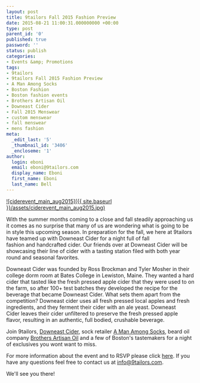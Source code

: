 ```yaml
---
layout: post
title: 9tailors Fall 2015 Fashion Preview
date: 2015-08-21 11:00:31.000000000 +00:00
type: post
parent_id: '0'
published: true
password: ''
status: publish
categories:
- Events &amp; Promotions
tags:
- 9tailors
- 9tailors Fall 2015 Fashion Preview
- A Man Among Socks
- Boston Fashion
- Boston fashion events
- Brothers Artisan Oil
- Downeast Cider
- Fall 2015 Menswear
- custom menswear
- fall menswear
- mens fashion
meta:
  _edit_last: '5'
  _thumbnail_id: '3406'
  _encloseme: '1'
author:
  login: eboni
  email: eboni@9tailors.com
  display_name: Eboni
  first_name: Eboni
  last_name: Bell
---
```

[![ciderevent_main_aug2015]({{ site.baseurl }}/assets/ciderevent_main_aug2015.jpg)](https://www.eventbrite.com/e/9tailors-fall-2015-fashion-preview-tickets-18234712516)

With the summer months coming to a close and fall steadily approaching us it comes as no surprise that many of us are wondering what is going to be in style this upcoming season. In preparation for the fall, we here at 9tailors have teamed up with Downeast Cider for a night full of fall fashion and handcrafted cider. Our friends over at Downeast Cider will be showcasing their line of cider with a tasting station filed with both year round and seasonal favorites.

Downeast Cider was founded by Ross Brockman and Tyler Mosher in their college dorm room at Bates College in Lewiston, Maine. They wanted a hard cider that tasted like the fresh pressed apple cider that they were used to on the farm, so after 100+ test batches they developed the recipe for the beverage that became Downeast Cider. What sets them apart from the competition? Downeast cider uses all fresh pressed local apples and fresh ingredients, and they ferment their cider with an ale yeast. Downeast Cider leaves their cider unfiltered to preserve the fresh pressed apple flavor, resulting in an authentic, full bodied, crushable beverage.

Join 9tailors, [Downeast Cider](http://downeastcider.com/), sock retailer [A Man Among Socks](https://amanamongsocks.com/), beard oil company [Brothers Artisan Oil](http://www.brothersartisanoil.com/) and a few of Boston's tastemakers for a night of exclusives you wont want to miss.

For more information about the event and to RSVP please click [here](https://www.eventbrite.com/e/9tailors-fall-2015-fashion-preview-tickets-18234712516). If you have any questions feel free to contact us at info@9tailors.com.

We'll see you there!